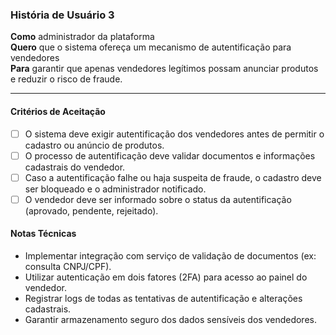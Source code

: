### História de Usuário 3

**Como** administrador da plataforma  
**Quero** que o sistema ofereça um mecanismo de autentificação para vendedores  
**Para** garantir que apenas vendedores legítimos possam anunciar produtos e reduzir o risco de fraude.

---

#### Critérios de Aceitação

- [ ] O sistema deve exigir autentificação dos vendedores antes de permitir o cadastro ou anúncio de produtos.
- [ ] O processo de autentificação deve validar documentos e informações cadastrais do vendedor.
- [ ] Caso a autentificação falhe ou haja suspeita de fraude, o cadastro deve ser bloqueado e o administrador notificado.
- [ ] O vendedor deve ser informado sobre o status da autentificação (aprovado, pendente, rejeitado).

#### Notas Técnicas

- Implementar integração com serviço de validação de documentos (ex: consulta CNPJ/CPF).
- Utilizar autenticação em dois fatores (2FA) para acesso ao painel do vendedor.
- Registrar logs de todas as tentativas de autentificação e alterações cadastrais.
- Garantir armazenamento seguro dos dados sensíveis dos vendedores.